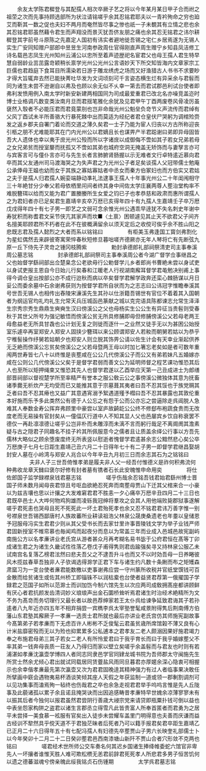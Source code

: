 <!-- { "loadSidebar": true } -->
　　余友太学陈君穉登与其配孺人相次卒厥子艺之将以今年某月某日甲子合而祔之祖茔之次而先事持顾选部所为状泣请铭嗟乎余其忍铭君耶夫以一青衿殉命之穷也廹艾而靳其一数之促也夫妇不两月而奄然皆尽事之惨也祇一子未覩其有立情之悲也余其忍铭君耶虽然藉令君生而声翔没而景灭犹吾侪友朋之痛也余其忍无铭君之讳尔耕穉登其字前号斗原陈之先嘉定人国初有讳实者避地徙吾锡之宅仁乡居焉遂为无锡人实生广安同知赠户部郎中昱昱生河南参政周仕官得刚直声周生赠宁乡知县凤洁修工诗名载邑志凤生光州知州云浦公以忠所至着声迹歴祀名宦君父也母王孺人君生特早慧自弱龄业茁茁露竒颖稍长禀学光州公光州公言语妙天下所交知皆海内文章家宗工巨儒也君趋庭下食耳目所濡染若日游于雕龙绣虎之场而又好渔猎古人书书不求要眇才得大旨辄弃去然已能抉菁吐华发为文词顷刻可千言姿态横生烂有异采余与君髫而同为诸生未尝不逊谢自以弗及也顾以余无似不乆幸一第去而君试郡邑利试台使者即弗利发愤用例入南太学时新安新建两相国同为司成最爱重君已改北名亦噪竞盖迩时博士业格调凡数变类汝南月旦而君揺笔雅化余犹及见君甲午丁酉两废卷风骨凌厉虽褎然入彀者不必能压君而君竟蒙刖也岂非命哉光州公魁垒负竒节义声流传而君绰有父风丁酉试未半所善骆大行暴死棘中出而莫适为经纪者君仓皇伏尸哭躬为调棺殓赍发之返乡郡夫自署门着论而交道之薄久矣君一士子乃能为宦人归丧以方古所称迎丧引柩之朋不尤难能耶其在门内光州公以君嫡且长也谋畀产半君跽谢曰弟即异母固皆吾大人遗体也幸以夷于庻光州公殁而所以字诸庻以成御侮不啻如其子若女兄弟若母之女兄弟贫而授室嫠而抚孤又不啻如其弟也城府空洞无掩盖无矫饰而与妻孥言亦可与宾客言可与僮仆言亦可与先生长者言肺腑肾肠握以示无难者文行卓特逺近慕向君卒而其父友通州司马渡海哭之为失声君之为光州公子者足矣谈孺人父冠带儒士勉庵公承俸母王媪也幼而女于其族之寡姑寡姑者中丞女而秦方伯冢妇也而方伯实又君姑之夫于是孺人归君孺人婉娈端静动凖礼法逮事王孺人十年事光州公二十年闺闱相守三十年絶甘分少奉父若母依栖里闬间者终其身中间佐太学庄襄两尊人塟治堂构率不难脱簪珥以给而又能为君广置媵媵所生女爱之钧已子也孝恭慈和政肃而惠所谓孺人之为君妇者亦已足矣君生嘉靖辛亥卒万厯已亥得年四十有九孺人生嘉靖壬子卒万厯戊戌得年四十有七子男一即艺之文弱可念余惟光州公遇乖早逹犹不失名刺史年谢中寿犹积而称耆君文采节侠亢其家声而坎■〈土禀〉困顿遽见其止天不欲君父子间齐名擅美耶顾君所不朽者在此不在彼概满留余以须天定后之收傥可俟乎余不胜山阳之悲既志君及孺人懿烈之大者而系以铭铭曰
　　
　　有柜美玉弗逢国工寳剑弗割化为星虹偶然去来辟彼寄寓荣悴春秋短修旦暮咄嗟齐德厥亦无年人琴将亡有先断弦九原一丘下侍先子灵竒之锺冈枝腾紫
　　
　　勅封承德郎礼部祠祭清吏司主事奉溪周公墓志铭
　　
　　封承德郎礼部祠祭司主事奉溪周公者今湖广督学佥事继昌之父也始督学繇祠部出佥楚臬念公老欲毋行公勅督学儿乡者郎尚书曹絶未尝以身试吏以身试吏报主恩自今日始儿行矣春和江暖老人行视湖南廨耳督学君黾勉决别甫上事得今调仓皇出按部公亦不成行迨秋而病以卒矣督学君解学政奔还栾心棘肠谋以月日妥公而委余墓中石余谢弗获则为按督学君所自状而为之志志曰公讳冠字惟瞻奉溪其号世吾无锡人也相传出舂陵宋濓溪先生其孙以仕浙籍吾锡世有官位不着着其入国朝者为纲运官均礼均礼生允常天兵压城函邑篆献之城以克完语具陈都谏志允常生泽泽生宗秀宗秀生鼎鼎生奭奭生汉曰傍溪公之父也母杨实生公公生有异征当贵髫则受春秋于其世父所号为强记敏悟而傍溪公贫无所具修脯即毋但修脯傍溪公父若母老两王母愈益老无所具甘毳也公计划无复之则徙而逐什一之业然又徒手无以为甚困公始授室乐遽卒再室郑安人郑安人固挟少簪珥以来公顾谓郑安人若籹而朝舅若姑以为恭乎宁椎髻操作纾舅若姑朝夕也郑安人则立脱其饰畀公请以佐生计会有天幸业渐起供养无乏絶而傍溪公忘贫矣傍溪公之父若母暨两王母以时加匕箸忘老矣如是者可数年重闱两世寿皆七八十以终惟是丧塟咸在公公几代傍溪公子而公又有弟若妹凡五婚嫁亦咸在公则公几代傍溪公父矣于是督学君弱而善文公为延明师督之程艺课功惟恐其后人也至所以矩押绳束又惟恐其先人也督学君遂以乙酉举应天第一己丑成进士为郎缮部晋祠部以督视楚学所至率精严有誉本之服公敎云公之事傍溪公微独体其意为抚畜诸季爨无析炊产无均受而已又能推其意于宗墓葺其夷者曰吾不忍其馁也于族党赒其乏者曰吾不忍其瘠也又益广其意遇宵溺予絮遇道殣予槥曰吾不忍其暴露也其敦伦重本好施而乐予多此类然公有德于人公忘之有怨于公而公亦忘之尝逼除走呉阊脱人急难其人奉数金寿公挥弃弗顾里中豪尝以室庐故齮龁公公终不修郄布袍蔬食贵而无改度老而无易操有官封矣从一僮偪仄行道中人不知其显人父也邑屡宾乡饮自称衰罢不德仅一再赴凛凛德让嗟乎公岂非朴而未雕淳而未漓不言而躬行哉足不离阛阓其澹素疑与古之隠君子同趣名不挂子衿其所佩服意今之儒者且让质盖余绎公行事以方吾先儒林大略似之顾余堕废度终无所表竖以慰逝者愧督学君逺甚余志公黯然悲心矣公卒万厯庚子七月七日距生嘉靖己丑六月二十日得年七十有二子男一即督学君继昌娶胡封安人墓在小岭湾与郑安人兆合以今年辛丑九月初三日而余志其石为之铭铭曰
　　
　　夫非人子三世吾倚惟孝弟是履夫非人父一经吾付惟德义是祚何积弗流何种弗收龙章天雠曰褒尔好修有封者墓有镌者石长此安魄惟申命用奕
　　
　　将仕佐郎国子监学録襟泉钱君墓志铭
　　
　　嗟乎伤哉余忍铭吾钱君始君繇州博士晋国子师未数月闻母丧君惊且号呕血欲絶忍死奔而南塟母贾山下迁其父棺来合一小豪以为兹吉壤也思以计攘之大发难窘君君不胜恚一夕心痛卒万厯辛丑四月二十三日也君既卒邑士人大哗何物鸡狗雄而凌轹我冠绅将羣攻之会其人用他端败毙郡狱事遂解嗟乎君死恚也哭母且死不死死此一坏土君殆死孝也余又忍不铭君君讳万善字惟一别号襟泉世吾锡西鄙唐村人族故蕃所业耕读祖浩父林泉公晟庚桑遗老也年耋以皇储恩予冠服母冯实生君君少则从其父受书长而去家廿里许事晋陵钱文学为举子业钱严师君固新授室不帷帟慕也毎闻鸡而起夜分而息以为常盖三年而业成入邑城邑故宪副屿南施公方以名孝亷讲业老氏宫从游者甚众月再考糊名易书毖于公府君恒在髙等丁卯成诸生君之为诸生久畿试徃徃落乙卷戊子甫得隽则君齿踰强矣寻又持林泉公服乙未试南宫名复落乙榜君泫然曰悲夫吾父之不逮吾升斗也而又不以时効吾母一日养睠彼风木揽兹春草吾独非人子欤谒选得滁学正君下车与诸生约凡数十条劂而布之矩矱森肃窳习为一变台使者亷君能数檄以吏事谢弗应尝一守州篆所收税并官纸堂馔钱可百金散而给贫诸生或佐其州桥工即锱铢不以润枯槖也台使者益贤君荐第一俄擢国子学録君之范国子如所以范滁士而训加饬今制六馆先生以次应两司成敎拥髙座都讲顾鲜有厌心者君抗颜发齿清词妙义琅琅声出金石圜桥耸听焉君诸生时治经术絶精所为文不务为髙竒而务切理行又最长者以故邑荐绅家若王太仆呉给谏争延致君诲其子若孙逺者八九年近亦四五年不相弃捐尝一宾檇李呉太宰塾誉髦咸景附得隽后荆南傅方伯藩山东君塾其廨厥子一孝亷一选贡士君所就也最后亦讲业老氏宫仿其师施宪副故事今髙第弟子若孝亷而下无虑百许人彬彬不乏俊髦云君虽贫歳所席馆榖不薄又良有心计米盐靡密殁而无以为殓也抑累累多公私逋本之君孝友二老人颇溺因果好施君竭力奉之布施君母弟三其子若女二老人有所怜爱君曰于我乎育长而曰于我乎婚嫁塟父不率其弟一钱奔母丧质一荘友人乃得归而家以壁立矣嗟乎余盖髫而与君友也时则有若浦湛如孝亷沈瀛壶学博四人者同志同隶邑学官同肄龙城书院为吾师郡太守闽施先生所赏士然余尤倾心君出就试同载居同赁虀盐风雨同旦暮君亦厚嫟余深心隐衷可相握示也余幸偕孝亷最先第次瀛壶又次为君君固晚逹其精神强力有过人者临事果决敢任所擘画中窽会遇物夷易杯酒谈笑倾其座人天假之年获监制一道或领一郡剸割调剂可以见功集事而溘焉殉一毡终也伤哉君之卒也余急走视君君举手呜呜言惟是先人丘陇事及此藐诸孤以累子余且诺且掩哭诀而出因追感畴昔孝亷特早世媿余凉薄寥寥未有以振其后者今独何以报君虽然君尝阴行善歳大祲宗党来请贷即瓶粟扑钱可倒以益也中表坐怨家构阱之盗君以诸生言郡丞立得雪凡此皆贵富人所奉首匿者而君勇为之居平未尝择一美食慕一袨服有官矣出入徒歩未尝耀车盖里门明得意也夫善而庆谦而益古经训不犂然具乎傥天道不于君独茫昧者后死者乃可以籍手报君矣君卒距生嘉靖乙已正月二十六日得年五十有七配冯孺人有妇德先卒塟贾山子男六长映奎礼部儒士卜以今年癸卯十二月二十二日癸卯塟君邑西南漆塘山新阡不贾山合者穴形敛不克两也铭曰
　　
　　嗟君经术世所师公交车奏名何其迟乡国诸生捧绛帷委蛇六馆官非卑先人一坏攘者谁惟天胜人难可欺松槚无恙君前辞君死死孝人所悲君多男子恒苦饥何以遗之德蕃滋魂兮傍亲魄此绥我铭贞石伤锺期
　　
　　太学呉君墓志铭
　　
